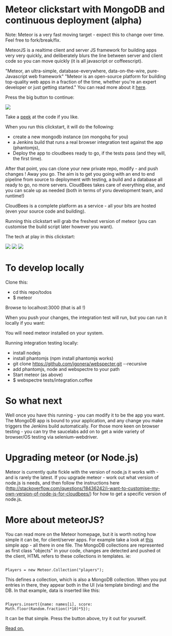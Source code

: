 #  Meteor clickstart with MongoDB and continuous deployment (alpha)

Note: Meteor is a very fast moving target - expect this to change over time. Feel free to fork/break/fix.

MeteorJS is a realtime client and server JS framework for building apps very very quickly, and deliberately blurs the line between server and client code so you can move quickly (it is all javascript or coffeescript).

"Meteor, an ultra-simple, database-everywhere, data-on-the-wire, pure-Javascript web framework"
"Meteor is an open-source platform for building top-quality web apps in a fraction of the time, whether you're an expert developer or just getting started." You can read more about it <a href="http://meteor.com">here</a>.

Press the big button to continue:

<a href="https://grandcentral.cloudbees.com/?CB_clickstart=https://raw.github.com/michaelneale/meteor-clickstart/master/clickstart.json"><img src="https://d3ko533tu1ozfq.cloudfront.net/clickstart/deployInstantly.png"/></a>


Take a <a href='https://github.com/CloudBees-community/meteor-clickstart/tree/master/todos'>peek</a> at the code if you like.


When you run this clickstart, it will do the following:
* create a new mongodb instance (on mongohq for you) 
* a Jenkins build that runs a real browser integration test against the app (phantomjs),
* Deploy the app to cloudbees ready to go, if the tests pass (and they will, the first time). 

After that point, you can clone your new private repo, modify - and push changes ! Away you go. The aim is to get you going with an end to end pipeline from source to deployment with testing, a build and a database all ready to go, no more servers.
CloudBees takes care of everything else, and you can scale up as needed (both in terms of yoru development team, and runtime!)




CloudBees is a complete platform as a service - all your bits are hosted (even your source code and building).

Running this clickstart will grab the freshest version of meteor (you can customise the build script later however you want).


The tech at play in this clickstart: 

<img src='http://phantomjs.org/images/phantomjs-logo.png'>
<img src='http://media.mongodb.org/logo-mongodb.png'>
<img src='http://meteor.com/screencast.gif'>



# To develop locally

Clone this:
* cd this repo/todos
* $ meteor 

Browse to localhost:3000 (that is all !)

When you push your changes, the integration test will run, but you can run it locally if you want:

You will need meteor installed on your system.

Running integration testing locally: 
* install nodejs
* install phantomjs (npm install phantomjs works)
* git clone https://github.com/jgonera/webspecter.git --recursive
* add phantomjs, node and webspectre to your path
* Start meteor (as above)
* $ webspectre tests/integration.coffee


# So what next
Well once you have this running - you can modify it to be the app you want. 
The MongoDB app is bound to your application, and any change you make triggers the Jenkins build automatically. 
For those more keen on browser testing - you can try the saucelabs add on to get a wide variety of browser/OS 
testing via selenium-webdriver.


# Upgrading meteor (or Node.js)
Meteor is currently quite fickle with the version of node.js it works with - and is rarely the latest. 
If you upgrade meteor - work out what version of node.js is needs, and then follow the instructions here (http://stackoverflow.com/questions/18436242/i-want-to-customise-my-own-version-of-node-js-for-cloudbees/) for how to get a specific version of node.js.

# More about meteorJS? 

You can read more on the Meteor homepage, but it is worth noting how simple it can be, for client/server apps. 
For example take a look at <a href='https://github.com/meteor/meteor/tree/master/examples/leaderboard'>this</a> 
simple app - all there in one file. The MongoDB collections are represented as first class "objects" in your code, 
changes are detected and pushed ot the client, HTML refers to these collections in templates. 
ie: 

<code>
Players = new Meteor.Collection("players");
</code>

This defines a collection, which is also a MongoDB collection. When you put entries in there, 
they appear both in the UI (via template binding) and the DB. 
In that example, data is inserted like this: 

<code>
Players.insert({name: names[i], score: Math.floor(Random.fraction()*10)*5});
</code>

It can be that simple. Press the button above, try it out for yourself.

<a href="http://meteor.com/">Read on.</a>
